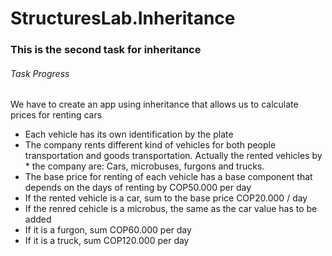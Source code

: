 # StructuresLab.Inheritance

### This is the second task for inheritance

###### Task Progress

We have to create an app using inheritance that allows us to calculate prices for renting cars

* Each vehicle has its own identification by the plate
* The company rents different kind of vehicles for both people transportation and goods transportation. Actually the rented vehicles by * the company are: Cars, microbuses, furgons and trucks.
* The base price for renting of each vehicle has a base component that depends on the days of renting by COP50.000 per day
* If the rented vehicle is a car, sum to the base price COP20.000 / day
* If the renred cehicle is a microbus, the same as the car value has to be added
* If it is a furgon, sum COP60.000 per day
* If it is a truck, sum COP120.000 per day
 
